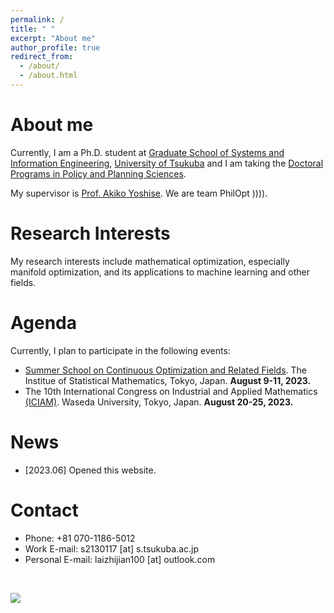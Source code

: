 ```yaml
---
permalink: /
title: " "
excerpt: "About me"
author_profile: true
redirect_from: 
  - /about/
  - /about.html
---
```


About me
========
Currently, I am a Ph.D. student at [Graduate School of Systems and Information Engineering](https://www.sie.tsukuba.ac.jp/eng/), [University of Tsukuba](https://www.tsukuba.ac.jp/en/) and I am taking the [Doctoral Programs in Policy and Planning Sciences](https://www.sk.tsukuba.ac.jp/PPS/en/). 

My supervisor is [Prof. Akiko Yoshise](https://infoshako.sk.tsukuba.ac.jp/~yoshise/). We are team PhilOpt )))).

Research Interests
========
My research interests include mathematical optimization, especially manifold optimization, and its applications to machine learning and other fields.

Agenda
========
Currently, I plan to participate in the following events:
 - [Summer School on Continuous Optimization and Related Fields](https://www.ism.ac.jp/~mirai/sscoke/2023/). The Institue of Statistical Mathematics, Tokyo, Japan. **August 9-11, 2023.**
 - The 10th International Congress on Industrial and Applied Mathematics [(ICIAM)](https://iciam2023.org/). Waseda University, Tokyo, Japan.
**August 20-25, 2023.**


News
========
- [2023.06] Opened this website.

Contact
========
 - Phone: +81 070-1186-5012
 - Work E-mail: s2130117 [at] s.tsukuba.ac.jp
 - Personal E-mail: laizhijian100 [at] outlook.com

<br />

<a href="https://clustrmaps.com/site/1bv2n"  title="Visit tracker"><img src="//www.clustrmaps.com/map_v2.png?d=J6_1YGeLg-J7t5ToGOrm1lj_HeE4j7CR-SSuDJOBqso&cl=ffffff" /></a>
